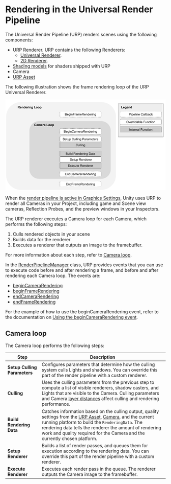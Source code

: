 # Rendering in the Universal Render Pipeline

The Universal Render Pipeline (URP) renders scenes using the following components:

* URP Renderer. URP contains the following Renderers:
    * [Universal Renderer](urp-universal-renderer.md).
    * [2D Renderer](Setup.md#2d-renderer-setup).
* [Shading models](shading-model.md) for shaders shipped with URP
* Camera
* [URP Asset](universalrp-asset.md)

The following illustration shows the frame rendering loop of the URP Universal Renderer.

![URP Universal Renderer, Forward Rendering Path](Images/Graphics/Rendering_Flowchart.png)

When the [render pipeline is active in Graphics Settings](InstallURPIntoAProject.md), Unity uses URP to render all Cameras in your Project, including game and Scene view cameras, Reflection Probes, and the preview windows in your Inspectors.

The URP renderer executes a Camera loop for each Camera, which performs the following steps:

1. Culls rendered objects in your scene
2. Builds data for the renderer
3. Executes a renderer that outputs an image to the framebuffer.

For more information about each step, refer to [Camera loop](#camera-loop).

In the [RenderPipelineManager](https://docs.unity3d.com/ScriptReference/Rendering.RenderPipelineManager.html) class, URP provides events that you can use to execute code before and after rendering a frame, and before and after rendering each Camera loop. The events are:

* [beginCameraRendering](https://docs.unity3d.com/ScriptReference/Rendering.RenderPipelineManager-beginCameraRendering.html)
* [beginFrameRendering](https://docs.unity3d.com/ScriptReference/Rendering.RenderPipelineManager-beginFrameRendering.html)
* [endCameraRendering](https://docs.unity3d.com/ScriptReference/Rendering.RenderPipelineManager-endCameraRendering.html)
* [endFrameRendering](https://docs.unity3d.com/ScriptReference/Rendering.RenderPipelineManager-endFrameRendering.html)

For the example of how to use the beginCameraRendering event, refer to the documentation on [Using the beginCameraRendering event](using-begincamerarendering.md).

## Camera loop

The Camera loop performs the following steps:

| Step                         | Description                                                  |
| ---------------------------- | ------------------------------------------------------------ |
| **Setup Culling Parameters** | Configures parameters that determine how the culling system culls Lights and shadows. You can override this part of the render pipeline with a custom renderer. |
| **Culling**                  | Uses the culling parameters from the previous step to compute a list of visible renderers, shadow casters, and Lights that are visible to the Camera. Culling parameters and Camera [layer distances](https://docs.unity3d.com/ScriptReference/Camera-layerCullDistances.html) affect culling and rendering performance. |
| **Build Rendering Data**     | Catches information based on the culling output, quality settings from the [URP Asset](universalrp-asset.md), [Camera](cameras.md), and the current running platform to build the `RenderingData`. The rendering data tells the renderer the amount of rendering work and quality required for the Camera and the currently chosen platform. |
| **Setup Renderer**           | Builds a list of render passes, and queues them for execution according to the rendering data. You can override this part of the render pipeline with a custom renderer. |
| **Execute Renderer**         | Executes each render pass in the queue. The renderer outputs the Camera image to the framebuffer. |
